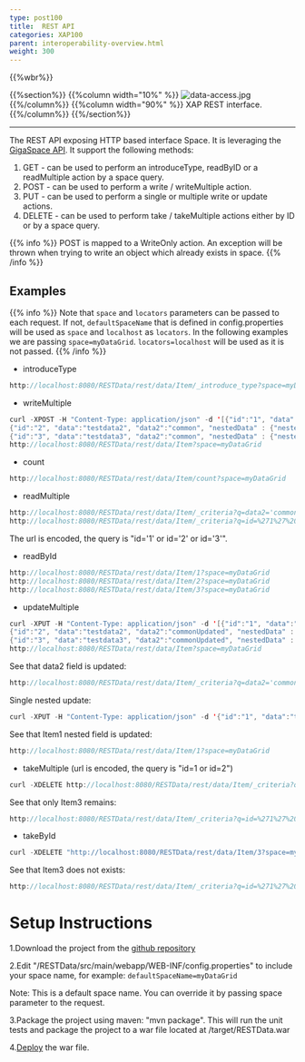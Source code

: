 ```yaml
---
type: post100
title:  REST API
categories: XAP100
parent: interoperability-overview.html
weight: 300
---
```



{{%wbr%}}

{{%section%}}
{{%column width="10%" %}}
![data-access.jpg](/attachment_files/web-services.jpg)
{{%/column%}}
{{%column width="90%" %}}
XAP REST interface.
{{%/column%}}
{{%/section%}}

<hr/>

The REST API exposing HTTP based interface Space. It is leveraging the [GigaSpace API](./the-gigaspace-interface.html). It support the following methods:

1. GET - can be used to perform an introduceType, readByID or a readMultiple action by a space query.
1. POST - can be used to perform a write / writeMultiple action.
1. PUT - can be used to perform a single or multiple write or update actions.
1. DELETE - can be used to perform take / takeMultiple actions either by ID or by a space query.

{{% info %}}
POST is mapped to a WriteOnly action. An exception will be thrown when trying to write an object which already exists in space.
{{% /info %}}



## Examples

{{% info %}}
Note that `space` and `locators` parameters can be passed to each request. If not, `defaultSpaceName` that is defined in config.properties will be used as `space` and `localhost` as `locators`.
In the following examples we are passing `space=myDataGrid`. `locators=localhost` will be used as it is not passed.
{{% /info %}}


- introduceType


```java
http://localhost:8080/RESTData/rest/data/Item/_introduce_type?space=myDataGrid&spaceid=id
```

- writeMultiple


```java
curl -XPOST -H "Content-Type: application/json" -d '[{"id":"1", "data":"testdata", "data2":"common", "nestedData" : {"nestedKey1":"nestedValue1"}},
{"id":"2", "data":"testdata2", "data2":"common", "nestedData" : {"nestedKey2":"nestedValue2"}},
{"id":"3", "data":"testdata3", "data2":"common", "nestedData" : {"nestedKey3":"nestedValue3"}}]'
http://localhost:8080/RESTData/rest/data/Item?space=myDataGrid
```

- count


```java
http://localhost:8080/RESTData/rest/data/Item/count?space=myDataGrid
```

- readMultiple


```java
http://localhost:8080/RESTData/rest/data/Item/_criteria?q=data2='common'
http://localhost:8080/RESTData/rest/data/Item/_criteria?q=id=%271%27%20or%20id=%272%27%20or%20id=%273%27&space=myDataGrid
```

The url is encoded, the query is "id='1' or id='2' or id='3'".

- readById


```java
http://localhost:8080/RESTData/rest/data/Item/1?space=myDataGrid
http://localhost:8080/RESTData/rest/data/Item/2?space=myDataGrid
http://localhost:8080/RESTData/rest/data/Item/3?space=myDataGrid
```

- updateMultiple


```java
curl -XPUT -H "Content-Type: application/json" -d '[{"id":"1", "data":"testdata", "data2":"commonUpdated", "nestedData" : {"nestedKey1":"nestedValue1"}},
{"id":"2", "data":"testdata2", "data2":"commonUpdated", "nestedData" : {"nestedKey2":"nestedValue2"}},
{"id":"3", "data":"testdata3", "data2":"commonUpdated", "nestedData" : {"nestedKey3":"nestedValue3"}}]' 
http://localhost:8080/RESTData/rest/data/Item?space=myDataGrid
```

See that data2 field is updated:


```java
http://localhost:8080/RESTData/rest/data/Item/_criteria?q=data2='commonUpdated'&space=myDataGrid
```

Single nested update:


```java
curl -XPUT -H "Content-Type: application/json" -d '{"id":"1", "data":"testdata", "data2":"commonUpdated", "nestedData" : {"nestedKey1":"nestedValue1Updated"}}' http://localhost:8080/RESTData/rest/data/Item?space=myDataGrid
```

See that Item1 nested field is updated:


```java
http://localhost:8080/RESTData/rest/data/Item/1?space=myDataGrid
```

- takeMultiple (url is encoded, the query is "id=1 or id=2")


```java
curl -XDELETE http://localhost:8080/RESTData/rest/data/Item/_criteria?q=id=%271%27%20or%20id=%272%27&space=myDataGrid
```

See that only Item3 remains:


```java
http://localhost:8080/RESTData/rest/data/Item/_criteria?q=id=%271%27%20or%20id=%272%27%20or%20id=%273%27&space=myDataGrid
```

- takeById


```java
curl -XDELETE "http://localhost:8080/RESTData/rest/data/Item/3?space=myDataGrid"
```

See that Item3 does not exists:


```java
http://localhost:8080/RESTData/rest/data/Item/_criteria?q=id=%271%27%20or%20id=%272%27%20or%20id=%273%27&space=myDataGrid
```

# Setup Instructions

1.Download the project from the [github repository](https://github.com/OpenSpaces/RESTData)

2.Edit "/RESTData/src/main/webapp/WEB-INF/config.properties" to include your space name, for example: `defaultSpaceName=myDataGrid`

Note: This is a default space name. You can override it by passing space parameter to the request.

3.Package the project using maven: "mvn package". This will run the unit tests and package the project to a war file located at /target/RESTData.war

4.[Deploy]({{%currentadmurl%}}/deploy-command-line-interface.html) the war file.
